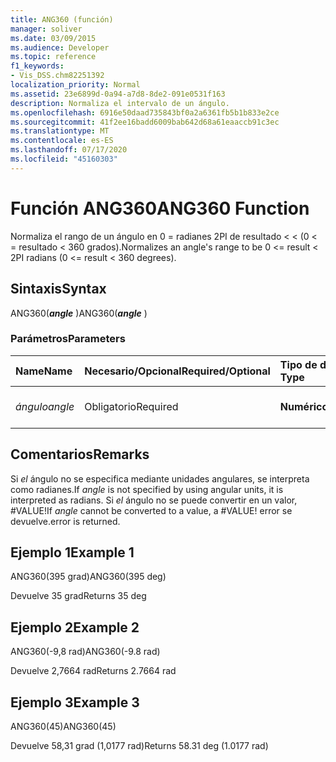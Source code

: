 ```yaml
---
title: ANG360 (función)
manager: soliver
ms.date: 03/09/2015
ms.audience: Developer
ms.topic: reference
f1_keywords:
- Vis_DSS.chm82251392
localization_priority: Normal
ms.assetid: 23e6899d-0a94-a7d8-8de2-091e0531f163
description: Normaliza el intervalo de un ángulo.
ms.openlocfilehash: 6916e50daad735843bf0a2a6361fb5b1b833e2ce
ms.sourcegitcommit: 41f2ee16badd6009bab642d68a61eaaccb91c3ec
ms.translationtype: MT
ms.contentlocale: es-ES
ms.lasthandoff: 07/17/2020
ms.locfileid: "45160303"
---
```

# <a name="ang360-function"></a><span data-ttu-id="ee674-103">Función ANG360</span><span class="sxs-lookup"><span data-stu-id="ee674-103">ANG360 Function</span></span>

<span data-ttu-id="ee674-104">Normaliza el rango de un ángulo en 0 = radianes 2PI de resultado \< \< (0 \< = resultado \< 360 grados).</span><span class="sxs-lookup"><span data-stu-id="ee674-104">Normalizes an angle's range to be 0 \<= result \< 2PI radians (0 \<= result \< 360 degrees).</span></span>
  
## <a name="syntax"></a><span data-ttu-id="ee674-105">Sintaxis</span><span class="sxs-lookup"><span data-stu-id="ee674-105">Syntax</span></span>

<span data-ttu-id="ee674-106">ANG360(***angle*** )</span><span class="sxs-lookup"><span data-stu-id="ee674-106">ANG360(***angle*** )</span></span> 
  
### <a name="parameters"></a><span data-ttu-id="ee674-107">Parámetros</span><span class="sxs-lookup"><span data-stu-id="ee674-107">Parameters</span></span>

|<span data-ttu-id="ee674-108">**Name**</span><span class="sxs-lookup"><span data-stu-id="ee674-108">**Name**</span></span>|<span data-ttu-id="ee674-109">**Necesario/Opcional**</span><span class="sxs-lookup"><span data-stu-id="ee674-109">**Required/Optional**</span></span>|<span data-ttu-id="ee674-110">**Tipo de datos**</span><span class="sxs-lookup"><span data-stu-id="ee674-110">**Data Type**</span></span>|<span data-ttu-id="ee674-111">**Descripción**</span><span class="sxs-lookup"><span data-stu-id="ee674-111">**Description**</span></span>|
|:-----|:-----|:-----|:-----|
| <span data-ttu-id="ee674-112">_ángulo_</span><span class="sxs-lookup"><span data-stu-id="ee674-112">_angle_</span></span> <br/> |<span data-ttu-id="ee674-113">Obligatorio</span><span class="sxs-lookup"><span data-stu-id="ee674-113">Required</span></span>  <br/> |<span data-ttu-id="ee674-114">**Numérico**</span><span class="sxs-lookup"><span data-stu-id="ee674-114">**Numeric**</span></span> <br/> |<span data-ttu-id="ee674-115">El ángulo que se normalizará.</span><span class="sxs-lookup"><span data-stu-id="ee674-115">The angle to be normalized.</span></span>  <br/> |
   
## <a name="remarks"></a><span data-ttu-id="ee674-116">Comentarios</span><span class="sxs-lookup"><span data-stu-id="ee674-116">Remarks</span></span>

<span data-ttu-id="ee674-117">Si  *el*  ángulo no se especifica mediante unidades angulares, se interpreta como radianes.</span><span class="sxs-lookup"><span data-stu-id="ee674-117">If  *angle*  is not specified by using angular units, it is interpreted as radians.</span></span> <span data-ttu-id="ee674-118">Si  *el*  ángulo no se puede convertir en un valor, #VALUE!</span><span class="sxs-lookup"><span data-stu-id="ee674-118">If  *angle*  cannot be converted to a value, a #VALUE!</span></span> <span data-ttu-id="ee674-119">error se devuelve.</span><span class="sxs-lookup"><span data-stu-id="ee674-119">error is returned.</span></span> 
  
## <a name="example-1"></a><span data-ttu-id="ee674-120">Ejemplo 1</span><span class="sxs-lookup"><span data-stu-id="ee674-120">Example 1</span></span>

<span data-ttu-id="ee674-121">ANG360(395 grad)</span><span class="sxs-lookup"><span data-stu-id="ee674-121">ANG360(395 deg)</span></span>
  
<span data-ttu-id="ee674-122">Devuelve 35 grad</span><span class="sxs-lookup"><span data-stu-id="ee674-122">Returns 35 deg</span></span>
  
## <a name="example-2"></a><span data-ttu-id="ee674-123">Ejemplo 2</span><span class="sxs-lookup"><span data-stu-id="ee674-123">Example 2</span></span>

<span data-ttu-id="ee674-124">ANG360(-9,8 rad)</span><span class="sxs-lookup"><span data-stu-id="ee674-124">ANG360(-9.8 rad)</span></span>
  
<span data-ttu-id="ee674-125">Devuelve 2,7664 rad</span><span class="sxs-lookup"><span data-stu-id="ee674-125">Returns 2.7664 rad</span></span>
  
## <a name="example-3"></a><span data-ttu-id="ee674-126">Ejemplo 3</span><span class="sxs-lookup"><span data-stu-id="ee674-126">Example 3</span></span>

<span data-ttu-id="ee674-127">ANG360(45)</span><span class="sxs-lookup"><span data-stu-id="ee674-127">ANG360(45)</span></span>
  
<span data-ttu-id="ee674-128">Devuelve 58,31 grad (1,0177 rad)</span><span class="sxs-lookup"><span data-stu-id="ee674-128">Returns 58.31 deg (1.0177 rad)</span></span>
  

